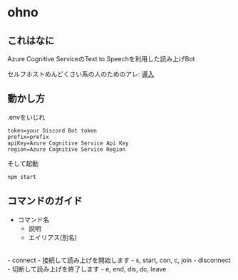 # ohno

## これはなに
Azure Cognitive ServiceのText to Speechを利用した読み上げBot<br>

セルフホストめんどくさい系の人のためのアレ: [導入](https://discord.com/api/oauth2/authorize?client_id=919024472936288287&permissions=274981719296&scope=bot)

## 動かし方
.envをいじれ

```properties
token=your Discord Bot token
prefix=prefix
apiKey=Azure Cognitive Service Api Key
region=Azure Cognitive Service Region
```
そして起動

```bash
npm start
```

## コマンドのガイド
- コマンド名
  - 説明
  - エイリアス(別名)
<br>
- connect
  - 接続して読み上げを開始します
  - s, start, con, c, join
- disconnect
  - 切断して読み上げを終了します
  - e, end, dis, dc, leave

